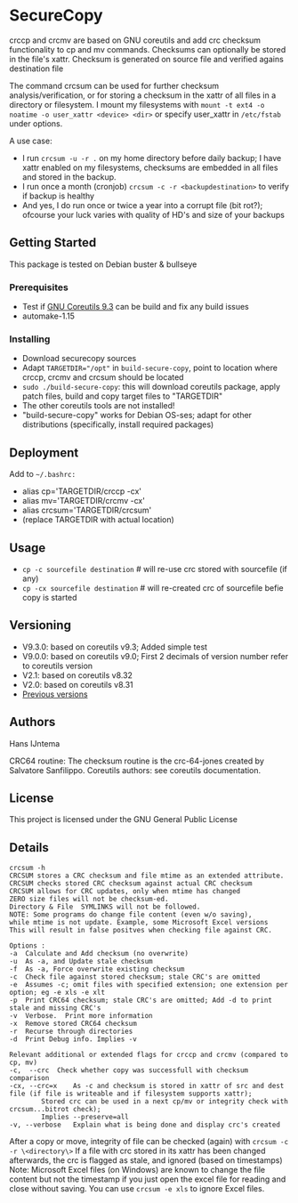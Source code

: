 # SecureCopy
crccp and crcmv are based on GNU coreutils and add crc checksum functionality to cp and mv commands. 
Checksums can optionally be stored in the file's xattr. 
Checksum is generated on source file and verified agains destination file

The command crcsum can be used for further checksum analysis/verification, or for storing a checksum in the xattr of all files in a directory or filesystem.
I mount my filesystems with `mount -t ext4 -o noatime -o user_xattr <device> <dir>` or specify user_xattr in `/etc/fstab` under options.


A use case:
- I run `crcsum -u -r .` on my home directory before daily backup; I have xattr enabled on my filesystems, checksums are embedded in all files and stored in the backup.
- I run once a month (cronjob) `crcsum -c -r <backupdestination>` to verify if backup is healthy
- And yes, I do run once or twice a year into a corrupt file (bit rot?); ofcourse your luck varies with quality of HD's and size of your backups 


## Getting Started
This package is tested on Debian buster & bullseye

### Prerequisites
* Test if [GNU Coreutils 9.3](https://ftp.gnu.org/gnu/coreutils/coreutils-9.3.tar.xz) can be build and fix any build issues 
* automake-1.15

### Installing
* Download securecopy sources
* Adapt `TARGETDIR="/opt"` in `build-secure-copy`, point to location where crccp, crcmv and crcsum should be located
* `sudo ./build-secure-copy`: this will download coreutils package, apply patch files, build and copy target files to "TARGETDIR"
* The other coreutils tools are not installed!
* "build-secure-copy" works for Debian OS-ses; adapt for other distributions (specifically, install required packages)

## Deployment
Add to `~/.bashrc:`
* alias cp='TARGETDIR/crccp -cx'
* alias mv='TARGETDIR/crcmv -cx'
* alias crcsum='TARGETDIR/crcsum'
* (replace TARGETDIR with actual location)

## Usage
* `cp -c sourcefile destination` # will re-use crc stored with sourcefile (if any)
* `cp -cx sourcefile destination` # will re-created crc of sourcefile befie copy is started

## Versioning
* V9.3.0: based on coreutils v9.3; Added simple test
* V9.0.0: based on coreutils v9.0; First 2 decimals of version number refer to coreutils version
* V2.1: based on coreutils v8.32
* V2.0: based on coreutils v8.31 
* [Previous versions](https://sourceforge.net/projects/crcsum/https://sourceforge.net/projects/crcsum/)

## Authors
Hans IJntema

CRC64 routine:
The checksum routine is the crc-64-jones created by Salvatore Sanfilippo.
Coreutils authors: see coreutils documentation.

## License
This project is licensed under the GNU General Public License

## Details
```
crcsum -h
CRCSUM stores a CRC checksum and file mtime as an extended attribute.
CRCSUM checks stored CRC checksum against actual CRC checksum
CRCSUM allows for CRC updates, only when mtime has changed
ZERO size files will not be checksum-ed.
Directory & File  SYMLINKS will not be followed.
NOTE: Some programs do change file content (even w/o saving),
while mtime is not update. Example, some Microsoft Excel versions
This will result in false positves when checking file against CRC.
```

```
Options :
-a  Calculate and Add checksum (no overwrite)
-u  As -a, and Update stale checksum
-f  As -a, Force overwrite existing checksum
-c  Check file against stored checksum; stale CRC's are omitted
-e  Assumes -c; omit files with specified extension; one extension per option; eg -e xls -e xlt
-p  Print CRC64 checksum; stale CRC's are omitted; Add -d to print stale and missing CRC's
-v  Verbose.  Print more information
-x  Remove stored CRC64 checksum
-r  Recurse through directories
-d  Print Debug info. Implies -v
```

```
Relevant additional or extended flags for crccp and crcmv (compared to cp, mv)
-c,  --crc	Check whether copy was successfull with checksum comparison
-cx, --crc=x	As -c and checksum is stored in xattr of src and dest file (if file is writeable and if filesystem supports xattr); 
		Stored crc can be used in a next cp/mv or integrity check with crcsum...bitrot check); 
		Implies --preserve=all
-v, --verbose	Explain what is being done and display crc's created
```
After a copy or move, integrity of file can be checked (again) with `crcsum -c -r \<directory\>`
If a file with crc stored in its xattr has been changed afterwards, the crc is flagged as stale, and ignored (based on timestamps)
Note: Microsoft Excel files (on Windows) are known to change the file content but not the timestamp if you just open the excel file for reading and close without saving. You can use `crcsum -e xls` to ignore Excel files.
